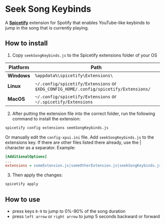 # Seek Song Keybinds

A **[Spicetify](https://github.com/spicetify/cli)** extension for Spotify that enables YouTube-like keybinds to jump in the song that is currently playing.

## How to install

1. Copy `seekSongKeybinds.js` to the Spicetify extensions folder of your OS


| **Platform**   | **Path**                                                                             |
|----------------|--------------------------------------------------------------------------------------|
| **Windows**    | `%appdata%\spicetify\Extensions\`                                                    |
| **Linux**      | `~/.config/spicetify/Extensions` or `$XDG_CONFIG_HOME/.config/spicetify/Extensions/` |
| **MacOS**      | `~/.config/spicetify/Extensions` or `~/.spicetify/Extensions`                        |


2. After putting the extension file into the correct folder, run the following command to install the extension:

```sh
spicetify config extensions seekSongKeybinds.js
```


Or manually edit the `config-xpui.ini` file. Add `seekSongKeybinds.js` to the extensions key. If there are other files listed there already, use the | character as a separator.
Example:

```ini
[AdditionalOptions]
...
extensions = someExtension.js|someOtherExtension.js|seekSongKeybinds.js
```


3. Then apply the changes:

```sh
spicetify apply
```

## How to use

- press keys `0-9` to jump to 0%-90% of the song duration
- press `left arrow` or `right arrow` to jump 5 seconds backward or forward

